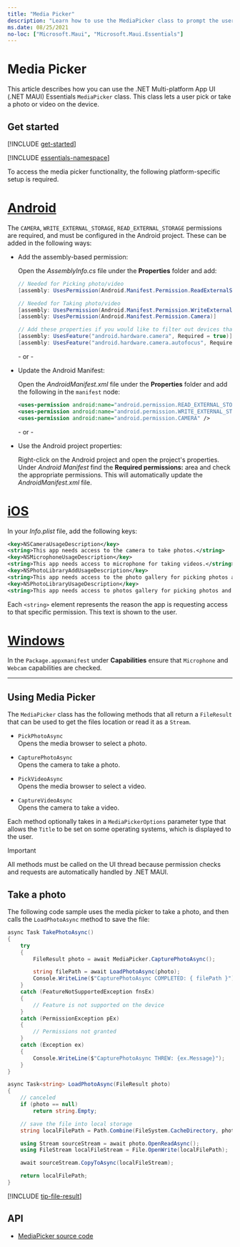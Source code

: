 ```yaml
---
title: "Media Picker"
description: "Learn how to use the MediaPicker class to prompt the user to select or take a photo or video"
ms.date: 08/25/2021
no-loc: ["Microsoft.Maui", "Microsoft.Maui.Essentials"]
---
```


# Media Picker

This article describes how you can use the .NET Multi-platform App UI (.NET MAUI) Essentials `MediaPicker` class. This class lets a user pick or take a photo or video on the device.

## Get started

[!INCLUDE [get-started](../essentials/includes/get-started.md)]

[!INCLUDE [essentials-namespace](../essentials/includes/essentials-namespace.md)]

To access the media picker functionality, the following platform-specific setup is required.

<!-- markdownlint-disable MD025 -->
# [Android](#tab/android)

The `CAMERA`, `WRITE_EXTERNAL_STORAGE`, `READ_EXTERNAL_STORAGE` permissions are required, and must be configured in the Android project. These can be added in the following ways:

- Add the assembly-based permission:

  Open the _AssemblyInfo.cs_ file under the **Properties** folder and add:

  ```csharp
  // Needed for Picking photo/video
  [assembly: UsesPermission(Android.Manifest.Permission.ReadExternalStorage)]
  
  // Needed for Taking photo/video
  [assembly: UsesPermission(Android.Manifest.Permission.WriteExternalStorage)]
  [assembly: UsesPermission(Android.Manifest.Permission.Camera)]
  
  // Add these properties if you would like to filter out devices that do not have cameras, or set to false to make them optional
  [assembly: UsesFeature("android.hardware.camera", Required = true)]
  [assembly: UsesFeature("android.hardware.camera.autofocus", Required = true)]
  ```

  \- or -

- Update the Android Manifest:

  Open the _AndroidManifest.xml_ file under the **Properties** folder and add the following in the `manifest` node:

  ```xml
  <uses-permission android:name="android.permission.READ_EXTERNAL_STORAGE" />
  <uses-permission android:name="android.permission.WRITE_EXTERNAL_STORAGE" />
  <uses-permission android:name="android.permission.CAMERA" />
  ```

  \- or -

- Use the Android project properties:

  Right-click on the Android project and open the project's properties. Under _Android Manifest_ find the **Required permissions:** area and check the appropriate permissions. This will automatically update the _AndroidManifest.xml_ file.

# [iOS](#tab/ios)

In your _Info.plist_ file, add the following keys:

```xml
<key>NSCameraUsageDescription</key>
<string>This app needs access to the camera to take photos.</string>
<key>NSMicrophoneUsageDescription</key>
<string>This app needs access to microphone for taking videos.</string>
<key>NSPhotoLibraryAddUsageDescription</key>
<string>This app needs access to the photo gallery for picking photos and videos.</string>
<key>NSPhotoLibraryUsageDescription</key>
<string>This app needs access to photos gallery for picking photos and videos.</string>
```

Each `<string>` element represents the reason the app is requesting access to that specific permission. This text is shown to the user.

# [Windows](#tab/windows)

In the `Package.appxmanifest` under **Capabilities** ensure that `Microphone` and `Webcam` capabilities are checked.

-----
<!-- markdownlint-enable MD025 -->

## Using Media Picker

The `MediaPicker` class has the following methods that all return a `FileResult` that can be used to get the files location or read it as a `Stream`.

- `PickPhotoAsync`\
Opens the media browser to select a photo.

- `CapturePhotoAsync`\
Opens the camera to take a photo.

- `PickVideoAsync`\
Opens the media browser to select a video.

- `CaptureVideoAsync`\
Opens the camera to take a video.

Each method optionally takes in a `MediaPickerOptions` parameter type that allows the `Title` to be set on some operating systems, which is displayed to the user.

> [!IMPORTANT]
> All methods must be called on the UI thread because permission checks and requests are automatically handled by .NET MAUI.

## Take a photo

The following code sample uses the media picker to take a photo, and then calls the `LoadPhotoAsync` method to save the file:

```csharp
async Task TakePhotoAsync()
{
    try
    {
        FileResult photo = await MediaPicker.CapturePhotoAsync();

        string filePath = await LoadPhotoAsync(photo);
        Console.WriteLine($"CapturePhotoAsync COMPLETED: { filePath }");
    }
    catch (FeatureNotSupportedException fnsEx)
    {
        // Feature is not supported on the device
    }
    catch (PermissionException pEx)
    {
        // Permissions not granted
    }
    catch (Exception ex)
    {
        Console.WriteLine($"CapturePhotoAsync THREW: {ex.Message}");
    }
}

async Task<string> LoadPhotoAsync(FileResult photo)
{
    // canceled
    if (photo == null)
        return string.Empty;

    // save the file into local storage
    string localFilePath = Path.Combine(FileSystem.CacheDirectory, photo.FileName);

    using Stream sourceStream = await photo.OpenReadAsync();
    using FileStream localFileStream = File.OpenWrite(localFilePath);

    await sourceStream.CopyToAsync(localFileStream);

    return localFilePath;
}
```

[!INCLUDE [tip-file-result](includes/tip-file-result.md)]

## API

- [MediaPicker source code](https://github.com/xamarin/Essentials/tree/main/Xamarin.Essentials/MediaPicker)
<!-- - [MediaPicker API documentation](xref:Microsoft.Maui.Essentials.MediaPicker)-->

